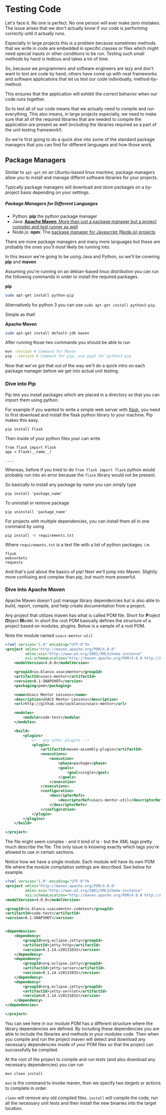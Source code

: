 # Testing Code

Let's face it. No one is perfect. No one person will ever make zero mistakes. The issue arises that we don't actually know if our code is performing correctly until it actually runs.

Especially in large projects this is a problem because sometimes methods that we write in code are embedded in specific classes or files which might need special inputs or other conditions to be run. Testing such small methods by hand is tedious and takes a lot of time.

So, because we programmers and software engineers are lazy and don't want to test are code by hand, others have come up with neat frameworks and software applications that let us test our code individually, method-by-method.

This ensures that the application will exhibit the correct behavior when our code runs together.

So to test all of our code means that we actually need to compile and run everything. This also means, in large projects especially, we need to make sure that all of the required libraries that are needed to compile the application are present as well (including the libraries required as a part of the unit testing framework!). 

So we're first going to do a quick dive into some of the standard package managers that you can find for different languages and how those work.

## Package Managers

Similar to `apt-get` on an Ubuntu-based linux machine, package managers allow you to install and manage differnt software libraries for your projects.

Typically package managers will download and store packages on a by-project basis depending on your settings.

##### Package Managers for Different Languages

- Python: **pip** the python package manager
- Java: [**Apache Maven**: More than just a package manager but a project compiler and test runner as well](http://maven.apache.org)
- Node.js: **npm**: The [package manager for Javascript (Node.js) projects](https://www.npmjs.com/)

There are more package managers and many more languages but these are probably the ones you'll most likely be running into.

In this lesson we're going to be using Java and Python, so we'll be covering **pip** and **maven**

Assuming you're running on an debian-based linux distribution you can run the following commands in order to install the required packages.

**pip**

```sh
sudo apt-get install python-pip
```

Alternatively for python 3 you can use `sudo apt-get install python3-pip`.

Simple as that!

**Apache Maven**

```sh
sudo apt-get install default-jdk maven
```

After running those two commands you should be able to run

```sh
mvn -version # Command for Maven
pip --version # Command for pip, use pip3 for python3 pip
```

Now that we've got that out of the way we'll do a quick intro on each package manager before we get into actual unit testing.

### Dive into Pip

Pip lets you install packages which are placed in a directory so that you can import them using python.

For example if you wanted to write a simple web server with [flask](http://flask.pocoo.org/), you need to first download and install the flask python library to your machine. Pip makes this easy.

    pip install Flask

Then inside of your python files your can write

    from flask import Flask
    app = Flask(__name__)

    ....


Whereas, before if you tried to do `from flask import flask` python would probably run into an error because the `flask` library would not be present.

So basically to install any package by name you can simply type

    pip install 'package_name'

To uninstall or remove package

    pip uninstall 'package_name'


For projects with multiple dependencies, you can install them all in one command by using

    pip install -r requirements.txt

Where `requirements.txt` is a text file with a list of python packages. i.e.

```
flask
websockets
requests
```

And that's just about the basics of pip! Next we'll jump into Maven. Slightly more confusing and complex than pip, but much more powerful.

### Dive into Apache Maven

Apache Maven doesn't just manage library dependencies but is also able to build, report, compile, and help create documentation from a project.

Any project that utilizes maven has what is called POM file. Short for **P**roject **O**bject **M**odel. In short the root POM basically defines the structure of a project based on modules, plugins. Below is a sample of a root POM.

Note the module named `usacs-mentor-util`

```xml
<?xml version="1.0" encoding="UTF-8"?>
<project xmlns="http://maven.apache.org/POM/4.0.0"
         xmlns:xsi="http://www.w3.org/2001/XMLSchema-instance"
         xsi:schemaLocation="http://maven.apache.org/POM/4.0.0 http://maven.apache.org/xsd/maven-4.0.0.xsd">
    <modelVersion>4.0.0</modelVersion>

    <groupId>io.blanco.usacsmentor</groupId>
    <artifactId>usacs-mentor</artifactId>
    <version>0.1-SNAPSHOT</version>
    <packaging>pom</packaging>

    <name>Usacs Mentor Lessons</name>
    <description>USACS Mentor Lessons</description>
    <url>http://github.com/zacblanco/usacs-mentor</url>

    <modules>
        <module>code-test</module>
    </modules>

    <build>
        <plugins>
            <!-- any other plugins -->
            <plugin>
                <artifactId>maven-assembly-plugin</artifactId>
                <executions>
                    <execution>
                        <phase>package</phase>
                        <goals>
                            <goal>single</goal>
                        </goals>
                    </execution>
                </executions>
                <configuration>
                    <descriptorRefs>
                        <descriptorRef>usacs-mentor-util</descriptorRef>
                    </descriptorRefs>
                </configuration>
            </plugin>
        </plugins>
    </build>

</project>
```

The file might seem complex - and it kind of is - but the XML tags pretty much describe the file. The only issue is knowing exactly which tags you're allowed to use in certain sections.

Notice how we have a single module. Each module will have its own POM file where the module compilation settings are described. See below for example.

```xml
<?xml version="1.0" encoding="UTF-8"?>
<project xmlns="http://maven.apache.org/POM/4.0.0"
         xmlns:xsi="http://www.w3.org/2001/XMLSchema-instance"
         xsi:schemaLocation="http://maven.apache.org/POM/4.0.0 http://maven.apache.org/xsd/maven-4.0.0.xsd">
<modelVersion>4.0.0</modelVersion>

<groupId>io.blanco.usacsmentor.codetest</groupId>
<artifactId>code-test</artifactId>
<version>0.1-SNAPSHOT</version>


<dependencies>
    <dependency>
        <groupId>org.eclipse.jetty</groupId>
        <artifactId>jetty-http</artifactId>
        <version>8.1.14.v20131031</version>
    </dependency>
    <dependency>
        <groupId>org.eclipse.jetty</groupId>
        <artifactId>jetty-server</artifactId>
        <version>8.1.14.v20131031</version>
    </dependency>
    <dependency>
        <groupId>org.eclipse.jetty</groupId>
        <artifactId>jetty-servlet</artifactId>
        <version>8.1.14.v20131031</version>
    </dependency>
</dependencies>

</project>
```

You can see here in our module POM has a different structure where the library dependencies are defined. By including these dependencies you are able to include the libraries and methods in your modules code. Then when you compile and run the project maven will detect and download any necessary dependencies inside of your POM files so that the project can successfully be compiled.

At the root of the project to compile and run tests (and also download any necessary dependencies) you can run


    mvn clean install

`mvn` is the command to invoke maven, then we specify two _targets_ or actions to complete in order.

`clean` will remove any old compiled files. `install` will compile the code, run all the necessary unit tests and then install the new binaries into the target location.



